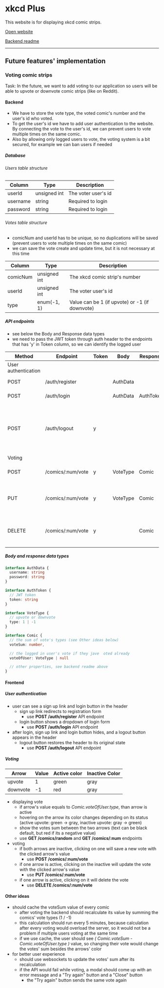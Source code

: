 # xkcd Plus

This website is for displaying xkcd comic strips.

[Open website](https://madam-xkcd-plus.herokuapp.com/)

[Backend readme](https://github.com/madam97/xkcd-plus-api#readme)

------------------------------

## Future features' implementation

### Voting comic strips

Task: In the future, we want to add voting to our application so users will be able to upvote or downvote comic strips (like on Reddit).

#### Backend

- We have to store the vote type, the voted comic's number and the user's id who voted.
- To get the user's id we have to add user authentication to the website. By connecting the vote to the user's id, we can prevent users to vote multiple times on the same comic.
- Also by allowing only logged users to vote, the voting system is a bit secured, for example we can ban users if needed

##### Database

###### Users table structure

| Column          | Type                  | Description |
| --------------- | --------------------- | ----------- |
| userId          | unsigned int          | The voter user's id |
| username        | string                | Required to login |
| password        | string                | Required to login |

###### Votes table structure

- comicNum and userId has to be unique, so no duplications will be saved (prevent users to vote multiple times on the same comic)
- we can save the vote create and update time, but it is not necessary at this time

| Column          | Type                  | Description |
| --------------- | --------------------- | ----------- |
| comicNum        | unsigned int          | The xkcd comic strip's number |
| userId          | unsigned int          | The voter user's id |
| type            | enum(-1, 1)           | Value can be 1 (if upvote) or -1 (if downvote) |

##### API endpoints

- see below the Body and Response data types
- we need to pass the JWT token through auth header to the endpoints that has 'y' in Token column, so we can identify the logged user

| Method  | Endpoint            | Token  | Body          | Response      | Description      |
| ------- | ------------------- | ------ | ------------- | ------------- | ---------------- |
| User authentication |
| POST    | /auth/register      |        | AuthData      |               | Logins the user |
| POST    | /auth/login         |        | AuthData      | AuthToken     | Logins the user |
| POST    | /auth/logout        | y      |               |               | If it is needed, deletes any data of the user (like JWT refresh token) |
| Voting |
| POST    | /comics/:num/vote   | y      | VoteType      | Comic         | Vote the given comic strip |
| PUT     | /comics/:num/vote   | y      | VoteType      | Comic         | Updates the user's vote on the given comic strip |
| DELETE  | /comics/:num/vote    | y      |               | Comic         | Deletes the user's vote on the given comic strip |

##### Body and response data types

```ts
interface AuthData {
  username: string
  password: string
}

interface AuthToken {
  // JWT token
  token: string
}

interface VoteType {
  // upvote or downvote
  type: 1 | -1
}

interface Comic {
  // the sum of vote's types (see Other ideas below)
  voteSum: number,

  // the logged in user's vote if they jave  oted already
  voteOfUser: VoteType | null

  // other properties, see backend readme above
}
```

#### Frontend

##### User authentication

- user can see a sign up link and login button in the header
  - sign up link redirects to registration form
    - use **POST /auth/register** API endpoint
  - login button shows a dropdown of login form
    - use **POST /auth/login** API endpoint
- after login, sign up link and login button hides, and a logout button appears in the header
  - logout button restores the header to its original state
    - use **POST /auth/logout** API endpoint

##### Voting

| Arrow     | Value | Active color | Inactive Color |
| --------- | ----- | ------------ | -------------- |
| upvote    | 1     | green        | gray           |
| downvote  | -1    | red          | gray           |

- displaying vote
  - if arrow's value equals to *Comic.voteOfUser.type*, than arrow is active
  - hovering on the arrow its color changes depending on its status (active upvote: green -> gray, inactive upvote: gray -> green)
  - show the votes sum between the two arrows (text can be black default, but red if its a negative value)
  - use **GET /comics/random** and **GET /comics/:num** endpoints
- voting
  - if both arrows are inactive, clicking on one will save a new vote with the clicked arrow's value
    - use **POST /comics/:num/vote**
  - if one arrow is active, clicking on the inactive will update the vote with the clicked arrow's value
    - use **PUT /comics/:num/vote**
  - if one arrow is active, clicking on it will delete the vote
    - use **DELETE /comics/:num/vote**

#### Other ideas

- should cache the voteSum value of every comic
  - after voting the backend should recalculate its value by summing the comics' vote types (1 / -1)
  - this calculation should run every 5 minutes, because calculation after every voting would overload the server, so it would not be a problem if multiple users voting at the same time
  - if we use cache, the user should see *( Comic.voteSum - Comic.voteOfUser.type )* value, so changing their vote would change the votes' sum besides the arrows' color
- for better user experience
  - should use websockets to update the votes' sum after its recalculation
  - if the API would fail while voting, a modal should come up with an error message and a "Try again" button and a "Close" button
    - the "Try again" button sends the same vote again
